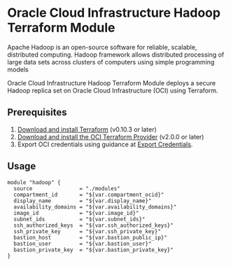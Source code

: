 # Oracle Cloud Infrastructure Hadoop Terraform Module

Apache Hadoop is an open-source software for reliable, scalable, distributed computing.  Hadoop framework allows distributed processing of large data sets across clusters of computers using simple programming models

Oracle Cloud Infrastructure Hadoop Terraform Module deploys a secure Hadoop replica set on Oracle Cloud Infrastructure (OCI) using Terraform.

## Prerequisites
1. [Download and install Terraform](https://www.terraform.io/downloads.html) (v0.10.3 or later)
2. [Download and install the OCI Terraform Provider](https://github.com/oracle/terraform-provider-oci) (v2.0.0 or later)
3. Export OCI credentials using guidance at [Export Credentials](https://github.com/oracle/terraform-provider-oci#export-credentials).

## Usage

```hcl
module "hadoop" {
  source               = "./modules"
  compartment_id       = "${var.compartment_ocid}"
  display_name         = "${var.display_name}"
  availability_domains = "${var.availability_domains}"
  image_id             = "${var.image_id}"
  subnet_ids           = "${var.subnet_ids}"
  ssh_authorized_keys  = "${var.ssh_authorized_keys}"
  ssh_private_key      = "${var.ssh_private_key}"
  bastion_host         = "${var.bastion_public_ip}"
  bastion_user         = "${var.bastion_user}"
  bastion_private_key  = "${var.bastion_private_key}"
}
```
